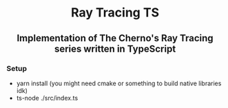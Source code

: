 <center>

# Ray Tracing TS

## Implementation of The Cherno's Ray Tracing series written in TypeScript

</center>


### Setup
- yarn install (you might need cmake or something to build native libraries idk)
- ts-node ./src/index.ts
